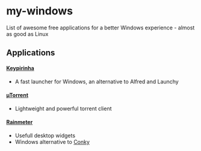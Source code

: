 # my-windows
List of awesome free applications for a better Windows experience - almost as good as Linux

## Applications

#### [Keypirinha](https://github.com/Keypirinha) 

- A fast launcher for Windows, an alternative to Alfred and Launchy

#### [µTorrent](http://www.utorrent.com/) 

- Lightweight and powerful torrent client

#### [Rainmeter](https://www.rainmeter.net/)

- Usefull desktop widgets
- Windows alternative to [Conky](https://github.com/brndnmtthws/conky)
